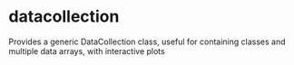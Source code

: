 # datacollection
Provides a generic DataCollection class, useful for containing classes and multiple data arrays, with interactive plots
